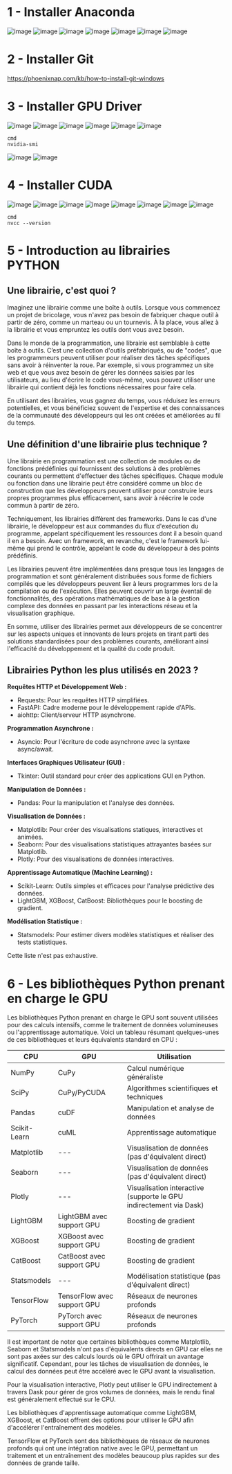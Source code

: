 # 1 - Installer Anaconda
![image](https://github.com/hrhouma/YOLO-2/assets/10111526/340a2015-9f0a-4e81-bc3b-0bb3915614e9)
![image](https://github.com/hrhouma/YOLO-2/assets/10111526/aa96bd9e-c3b5-4229-88e6-28cff2ad07db) 
![image](https://github.com/hrhouma/YOLO-2/assets/10111526/296c0983-1647-47bf-b8e1-f6d427498e08) 
![image](https://github.com/hrhouma/YOLO-2/assets/10111526/dc5ec661-8386-48a4-b02a-965ef9099a0b)
![image](https://github.com/hrhouma/YOLO-2/assets/10111526/63556828-37e6-454e-9b31-a5eb289393f1) 
![image](https://github.com/hrhouma/YOLO-2/assets/10111526/38904ef4-c55b-4e06-b7fe-c2dd06189154) 
![image](https://github.com/hrhouma/YOLO-2/assets/10111526/e44e39ec-692d-4ce5-be6c-48ab0e053179)

# 2 - Installer Git
https://phoenixnap.com/kb/how-to-install-git-windows

# 3 - Installer GPU Driver
![image](https://github.com/hrhouma/YOLO-2/assets/10111526/0e15ddf5-9165-4a99-8cec-739b1e2fcdbb)
![image](https://github.com/hrhouma/YOLO-2/assets/10111526/70d36c5a-f023-4880-8191-be2e169ce41f)
![image](https://github.com/hrhouma/YOLO-2/assets/10111526/ad43bcaa-b222-4b6c-a35c-2775cd6b9c94)
![image](https://github.com/hrhouma/YOLO-2/assets/10111526/00e2f92a-f705-44f5-b832-e09dcf82fbf2)
![image](https://github.com/hrhouma/YOLO-2/assets/10111526/2ecd3860-1369-40e4-9d2a-da5f6b0e5ec1)
![image](https://github.com/hrhouma/YOLO-2/assets/10111526/6cb147ac-0b4d-4ec2-a212-20a01be97fcb)

```ssh
cmd
nvidia-smi
```


![image](https://github.com/hrhouma/YOLO-2/assets/10111526/406c34dc-3b12-449e-a8cf-3f7c2a154aab) 
![image](https://github.com/hrhouma/YOLO-2/assets/10111526/822a1e2b-eb8f-42bc-aa7e-b934bc274c52)

# 4 - Installer CUDA
![image](https://github.com/hrhouma/YOLO-2/assets/10111526/d328dc38-be3c-4630-beba-b59743c61c6e)
![image](https://github.com/hrhouma/YOLO-2/assets/10111526/9e3e9796-cb28-4051-94ad-7e031224e8a6)
![image](https://github.com/hrhouma/YOLO-2/assets/10111526/c93038bb-a3ef-48fe-a963-14d1cd74f988)
![image](https://github.com/hrhouma/YOLO-2/assets/10111526/a61492ed-c2b3-4763-b505-bb107b962ce7)
![image](https://github.com/hrhouma/YOLO-2/assets/10111526/b460abc0-19e8-4054-943e-04c54d1b58f6)
![image](https://github.com/hrhouma/YOLO-2/assets/10111526/85172243-795c-4027-8ec7-f943c28a639d)
![image](https://github.com/hrhouma/YOLO-2/assets/10111526/707de5ab-b696-417d-8872-42d1bf01d54e)
![image](https://github.com/hrhouma/YOLO-2/assets/10111526/2f76a16d-26fe-4399-91c8-83768f4f92ec)

```ssh
cmd
nvcc --version
```

# 5 - Introduction au librairies PYTHON


## Une librairie, c'est quoi ?

Imaginez une librairie comme une boîte à outils. Lorsque vous commencez un projet de bricolage, vous n'avez pas besoin de fabriquer chaque outil à partir de zéro, comme un marteau ou un tournevis. À la place, vous allez à la librairie et vous empruntez les outils dont vous avez besoin.

Dans le monde de la programmation, une librairie est semblable à cette boîte à outils. C’est une collection d'outils préfabriqués, ou de "codes", que les programmeurs peuvent utiliser pour réaliser des tâches spécifiques sans avoir à réinventer la roue. Par exemple, si vous programmez un site web et que vous avez besoin de gérer les données saisies par les utilisateurs, au lieu d'écrire le code vous-même, vous pouvez utiliser une librairie qui contient déjà les fonctions nécessaires pour faire cela.

En utilisant des librairies, vous gagnez du temps, vous réduisez les erreurs potentielles, et vous bénéficiez souvent de l'expertise et des connaissances de la communauté des développeurs qui les ont créées et améliorées au fil du temps.

## Une définition d'une librairie plus technique ?

Une librairie en programmation est une collection de modules ou de fonctions prédéfinies qui fournissent des solutions à des problèmes courants ou permettent d'effectuer des tâches spécifiques. Chaque module ou fonction dans une librairie peut être considéré comme un bloc de construction que les développeurs peuvent utiliser pour construire leurs propres programmes plus efficacement, sans avoir à réécrire le code commun à partir de zéro.

Techniquement, les librairies diffèrent des frameworks. Dans le cas d'une librairie, le développeur est aux commandes du flux d'exécution du programme, appelant spécifiquement les ressources dont il a besoin quand il en a besoin. Avec un framework, en revanche, c'est le framework lui-même qui prend le contrôle, appelant le code du développeur à des points prédéfinis.

Les librairies peuvent être implémentées dans presque tous les langages de programmation et sont généralement distribuées sous forme de fichiers compilés que les développeurs peuvent lier à leurs programmes lors de la compilation ou de l'exécution. Elles peuvent couvrir un large éventail de fonctionnalités, des opérations mathématiques de base à la gestion complexe des données en passant par les interactions réseau et la visualisation graphique.

En somme, utiliser des librairies permet aux développeurs de se concentrer sur les aspects uniques et innovants de leurs projets en tirant parti des solutions standardisées pour des problèmes courants, améliorant ainsi l'efficacité du développement et la qualité du code produit.


## Librairies Python les plus utilisés en 2023 ?

**Requêtes HTTP et Développement Web :**
- Requests: Pour les requêtes HTTP simplifiées.
- FastAPI: Cadre moderne pour le développement rapide d'APIs.
- aiohttp: Client/serveur HTTP asynchrone.

**Programmation Asynchrone :**
- Asyncio: Pour l'écriture de code asynchrone avec la syntaxe async/await.

**Interfaces Graphiques Utilisateur (GUI) :**
- Tkinter: Outil standard pour créer des applications GUI en Python.

**Manipulation de Données :**
- Pandas: Pour la manipulation et l'analyse des données.

**Visualisation de Données :**
- Matplotlib: Pour créer des visualisations statiques, interactives et animées.
- Seaborn: Pour des visualisations statistiques attrayantes basées sur Matplotlib.
- Plotly: Pour des visualisations de données interactives.

**Apprentissage Automatique (Machine Learning) :**
- Scikit-Learn: Outils simples et efficaces pour l'analyse prédictive des données.
- LightGBM, XGBoost, CatBoost: Bibliothèques pour le boosting de gradient.

**Modélisation Statistique :**
- Statsmodels: Pour estimer divers modèles statistiques et réaliser des tests statistiques.

Cette liste n'est pas exhaustive.

# 6 - Les bibliothèques Python prenant en charge le GPU

Les bibliothèques Python prenant en charge le GPU sont souvent utilisées pour des calculs intensifs, comme le traitement de données volumineuses ou l'apprentissage automatique. Voici un tableau résumant quelques-unes de ces bibliothèques et leurs équivalents standard en CPU :

| CPU             | GPU              | Utilisation                                        |
|-----------------|------------------|----------------------------------------------------|
| NumPy           | CuPy             | Calcul numérique généraliste                       |
| SciPy           | CuPy/PyCUDA      | Algorithmes scientifiques et techniques            |
| Pandas          | cuDF             | Manipulation et analyse de données                 |
| Scikit-Learn    | cuML             | Apprentissage automatique                          |
| Matplotlib      | ---              | Visualisation de données (pas d'équivalent direct) |
| Seaborn         | ---              | Visualisation de données (pas d'équivalent direct) |
| Plotly          | ---              | Visualisation interactive (supporte le GPU indirectement via Dask) |
| LightGBM        | LightGBM avec support GPU | Boosting de gradient                          |
| XGBoost         | XGBoost avec support GPU  | Boosting de gradient                          |
| CatBoost        | CatBoost avec support GPU | Boosting de gradient                          |
| Statsmodels     | ---              | Modélisation statistique (pas d'équivalent direct) |
| TensorFlow      | TensorFlow avec support GPU | Réseaux de neurones profonds                  |
| PyTorch         | PyTorch avec support GPU   | Réseaux de neurones profonds                  |

Il est important de noter que certaines bibliothèques comme Matplotlib, Seaborn et Statsmodels n'ont pas d'équivalents directs en GPU car elles ne sont pas axées sur des calculs lourds où le GPU offrirait un avantage significatif. Cependant, pour les tâches de visualisation de données, le calcul des données peut être accéléré avec le GPU avant la visualisation.

Pour la visualisation interactive, Plotly peut utiliser le GPU indirectement à travers Dask pour gérer de gros volumes de données, mais le rendu final est généralement effectué sur le CPU.

Les bibliothèques d'apprentissage automatique comme LightGBM, XGBoost, et CatBoost offrent des options pour utiliser le GPU afin d'accélérer l'entraînement des modèles.

TensorFlow et PyTorch sont des bibliothèques de réseaux de neurones profonds qui ont une intégration native avec le GPU, permettant un traitement et un entraînement des modèles beaucoup plus rapides sur des données de grande taille.
